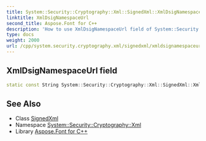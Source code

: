 ```yaml
---
title: System::Security::Cryptography::Xml::SignedXml::XmlDsigNamespaceUrl field
linktitle: XmlDsigNamespaceUrl
second_title: Aspose.Font for C++
description: 'How to use XmlDsigNamespaceUrl field of System::Security::Cryptography::Xml::SignedXml class in C++.'
type: docs
weight: 2000
url: /cpp/system.security.cryptography.xml/signedxml/xmldsignamespaceurl/
---
```

## XmlDsigNamespaceUrl field




```cpp
static const String System::Security::Cryptography::Xml::SignedXml::XmlDsigNamespaceUrl
```

## See Also

* Class [SignedXml](../)
* Namespace [System::Security::Cryptography::Xml](../../)
* Library [Aspose.Font for C++](../../../)
